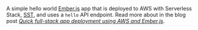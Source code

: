 A simple hello world [Ember.js](https://emberjs.com/) app that is deployed to AWS with Serverless Stack, [SST](https://sst.dev/), and uses a `hello` API endpoint. Read more about in the blog post [_Quick full-stack app deployment using AWS and Ember.js_](https://blog.mrloop.com/javascript/ember/typescript/aws/sst/2023/04/19/ember-sst.html).
